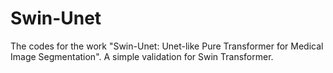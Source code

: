 # Swin-Unet
The codes for the work "Swin-Unet: Unet-like Pure Transformer for Medical Image Segmentation". A simple validation for Swin Transformer.
